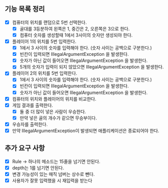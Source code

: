 ## 기능 목록 정리

- [x] 컴퓨터의 위치를 랜덤으로 5번 선택한다.
    - [x] 골대를 3등분하여 왼쪽은 1, 중간은 2, 오른쪽은 3으로 한다.
    - [x] 컴퓨터 숫자를 생성할때 1에서 3사이의 숫자만 생성되야 한다.
- [x] 플레이어 1의 위치를 5번 입력한다.
    - [x] 1에서 3 사이의 숫자를 입력해야 한다. (숫자 사이는 공백으로 구분한다.)
    - [x] 빈칸이 입력되면 IllegalArgumentException 을 발생한다.
    - [x] 숫자가 아닌 값이 들어오면 IllegalArgumentException 을 발생한다.
    - [x] 5개의 숫자가 입력이 되지 않았으면 IllegalArgumentException 을 발생한다.
- [x] 플레이어 2의 위치를 5번 입력한다.
    - [x] 1에서 3 사이의 숫자를 입력해야 한다. (숫자 사이는 공백으로 구분한다.)
    - [x] 빈칸이 입력되면 IllegalArgumentException 을 발생한다.
    - [x] 숫자가 아닌 값이 들어오면 IllegalArgumentException 을 발생한다.
- [x] 컴퓨터의 위치와 플레이어의 위치를 비교한다.
- [x] 게임 결과를 출력한다.
    - [x] 둘 중 더 많이 넣은 사람이 우승한다.
    - [x] 만약 넣은 골의 개수가 같으면 무승부이다.
- [x] 우승자를 출력한다.
- [x] 만약 IllegalArgumentException이 발생되면 애플리케이션은 종료되어야 한다.

## 추가 요구 사항

- [x] Rule → 하나의 메소드는 15줄을 넘기면 안된다.
- [x] depth는 1를 넘기면 안된다.
- [x] 변경 가능성이 있는 매직 넘버는 상수로 뺀다.
- [x] 사용자가 잘못 입력했을 시 재입력을 받는다
